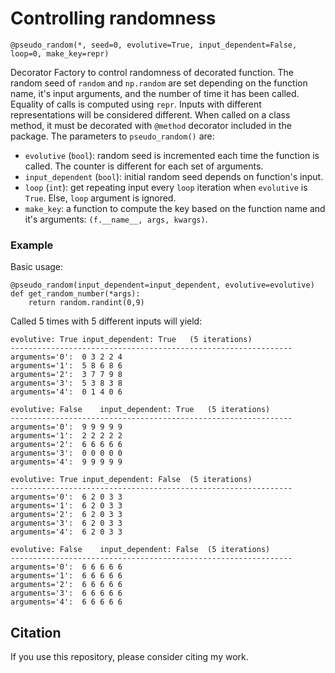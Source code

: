 # Controlling randomness
```
@pseudo_random(*, seed=0, evolutive=True, input_dependent=False, loop=0, make_key=repr)
```
Decorator Factory to control randomness of decorated function.
The random seed of `random` and `np.random` are set depending on the function name, it's input arguments, and the number of time it has been called.
Equality of calls is computed using `repr`. Inputs with different representations will be considered different.
When called on a class method, it must be decorated with `@method` decorator included in the package.
The parameters to `pseudo_random()` are:
  - `evolutive` (`bool`): random seed is incremented each time the function is called. The counter is different for each set of arguments.
  - `input_dependent` (`bool`): initial random seed depends on function's input.
  - `loop` (`int`): get repeating input every `loop` iteration when `evolutive` is `True`. Else, `loop` argument is ignored.
  - `make_key`: a function to compute the key based on the function name and it's arguments: `(f.__name__, args, kwargs)`.
            
### Example
Basic usage:
```
@pseudo_random(input_dependent=input_dependent, evolutive=evolutive)
def get_random_number(*args):
    return random.randint(0,9)
```

Called 5 times with 5 different inputs will yield:
```
evolutive: True	input_dependent: True	(5 iterations)
---------------------------------------------------------------
arguments='0':  0 3 2 2 4 
arguments='1':  5 8 6 8 6 
arguments='2':  3 7 7 9 8 
arguments='3':  5 3 8 3 8 
arguments='4':  0 1 4 0 6 

evolutive: False	input_dependent: True	(5 iterations)
---------------------------------------------------------------
arguments='0':  9 9 9 9 9 
arguments='1':  2 2 2 2 2 
arguments='2':  6 6 6 6 6 
arguments='3':  0 0 0 0 0 
arguments='4':  9 9 9 9 9 

evolutive: True	input_dependent: False	(5 iterations)
---------------------------------------------------------------
arguments='0':  6 2 0 3 3 
arguments='1':  6 2 0 3 3 
arguments='2':  6 2 0 3 3 
arguments='3':  6 2 0 3 3 
arguments='4':  6 2 0 3 3 

evolutive: False	input_dependent: False	(5 iterations)
---------------------------------------------------------------
arguments='0':  6 6 6 6 6 
arguments='1':  6 6 6 6 6 
arguments='2':  6 6 6 6 6 
arguments='3':  6 6 6 6 6 
arguments='4':  6 6 6 6 6 
```

## Citation
If you use this repository, please consider citing my work.
